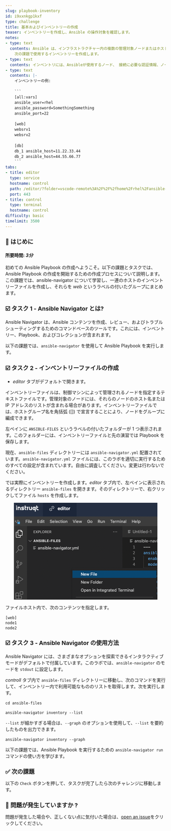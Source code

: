 ```yaml
---
slug: playbook-inventory
id: i9xxnkgp1kxf
type: challenge
title: 基本およびインベントリーの作成
teaser: インベントリーを作成し、Ansible の操作対象を確認します。
notes:
- type: text
  contents: Ansible は、インフラストラクチャー内の複数の管理対象ノードまたはホストに対して機能します。 同時に、インベントリーとして知られるリストまたはグループを使用します。最初の課題として、
    次の課題で使用するインベントリーを作成します。
- type: text
  contents: インベントリには、Ansibleが使用するノード、 接続に必要な認証情報、ノードのグループ化方法、 その他必要な変数が記載されています。
- type: text
  contents: |-
    インベントリーの例:

    ```
    [all:vars]
    ansible_user=rhel
    ansible_password=SomethingSomething
    ansible_port=22

    [web]
    websrv1
    websrv2

    [db]
    db_1 ansible_host=11.22.33.44
    db_2 ansible_host=44.55.66.77
    ```
tabs:
- title: editor
  type: service
  hostname: control
  path: /editor/?folder=vscode-remote%3A%2F%2F%2fhome%2Frhel%2Fansible-files
  port: 443
- title: control
  type: terminal
  hostname: control
difficulty: basic
timelimit: 3500
---
```

👋 はじめに
===
#### 所要時間: *3分*<p>
初めての Ansible Playbook の作成へようこそ。以下の課題とタスクでは、Ansible Playbook の作成を開始するための作成プロセスについて説明します。この課題では、ansible-navigator について学習し、一連のホストのインベントリーファイルを作成し、それらを *web* というラベルの付いたグループにまとめます。

☑️ タスク 1 - Ansible Navigator とは?
===

Ansible Navigator は、Ansible コンテンツを作成、レビュー、およびトラブルシューティングするためのコマンドベースのツールです。これには、インベントリー、Playbook、およびコレクションが含まれます。

以下の課題では、`ansible-navigator` を使用して Ansible Playbook を実行します。

☑️ タスク 2 - インベントリーファイルの作成
===
* *editor* タブがデフォルトで開きます。

インベントリーファイルは、制御マシンによって管理されるノードを指定するテキストファイルです。管理対象のノードには、それらのノードのホスト名または IP アドレスのリストが含まれる場合があります。インベントリーファイルでは、ホストグループ名を角括弧 ([]) で宣言することにより、ノードをグループに編成できます。

左ペインに `ANSIBLE-FILES` というラベルの付いたフォルダーが 1 つ表示されます。このフォルダーには、インベントリーファイルと先の演習では Playbook を保存します。

現在、`ansible-files` ディレクトリーには `ansible-navigator.yml` 配置されています。`ansible-navigator.yml` ファイルには、このラボを適切に実行するためのすべての設定が含まれています。自由に調査してください。変更は行わないでください。

では実際にインベントリーを作成します。*editor* タブ内で、左ペインに表示されるディレクトリー `ansible-files` を開きます。そのディレクトリーで、右クリックしてファイル `hosts` を作成します。

![Create File](../assets/create_file.png)

ファイルホスト内で、次のコンテンツを指定します。

```
[web]
node1
node2
```

☑️ タスク 3 - Ansible Navigator の使用方法
===

Ansible Navigator には、さまざまなオプションを探索できるインタラクティブモードがデフォルトで付属しています。このラボでは、`ansible-navigator` のモードを `stdout` に設定します。

*controll* タブ内で `ansible-files` ディレクトリーに移動し、次のコマンドを実行して、インベントリー内で利用可能なもののリストを取得します。次を実行します。

```
cd ansible-files
```

```
ansible-navigator inventory --list
```

`--list` が細かすぎる場合は、`--graph` のオプションを使用して、`--list` を要約したものを出力できます。

```
ansible-navigator inventory --graph
```

以下の課題では、Ansible Playbook を実行するための `ansible-navigator run` コマンドの使い方を学びます。


✅ 次の課題
===
以下の `Check` ボタンを押して、タスクが完了したら次のチャレンジに移動します。

🐛 問題が発生していますか ?
====

問題が発生した場合や、正しくない点に気付いた場合は、[open an issue](https://github.com/ansible/instruqt/issues/new?labels=writing-first-playbook&title=Issue+with+Writing+First+Playbook+slug+ID:+playbook-inventory&assignees=rlopez133)をクリックしてください。

<style type="text/css" rel="stylesheet">
  .lightbox {
    display: none;
    position: fixed;
    justify-content: center;
    align-items: center;
    z-index: 999;
    top: 0;
    left: 0;
    right: 0;
    bottom: 0;
    padding: 1rem;
    background: rgba(0, 0, 0, 0.8);
    margin-left: auto;
    margin-right: auto;
    margin-top: auto;
    margin-bottom: auto;
  }
  .lightbox:target {
    display: flex;
  }
  .lightbox img {
    /* max-height: 100% */
    max-width: 60%;
    max-height: 60%;
  }
  img {
    display: block;
    margin-left: auto;
    margin-right: auto;
  }
  h1 {
    font-size: 18px;
  }
    h2 {
    font-size: 16px;
    font-weight: 600
  }
    h3 {
    font-size: 14px;
    font-weight: 600
  }
  p span {
    font-size: 14px;
  }
  ul li span {
    font-size: 14px
  }
</style>
